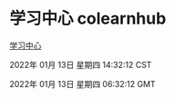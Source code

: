 # 学习中心 colearnhub
[学习中心](http://59.174.26.63:56308/colearnhub/)

2022年 01月 13日 星期四 14:32:12 CST

2022年 01月 13日 星期四 06:32:12 GMT
